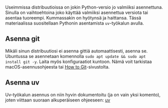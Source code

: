 Useimmissa distribuutioissa on jokin Python-versio jo valmiiksi asennettuna. Sinulla on vaihtoehtoina joko käyttää valmiiksi asennettua versiota tai asentaa tuoreempi. Kummassakin on hyötynsä ja haittansa. Tässä materiaalissa suositellaan Pythonin asentamista `uv`-työkalun avulla.

## Asenna git

Mikäli sinun distribuutiosi ei asenna gittiä automaattisesti, asenna se. Ubuntussa se asennetaan komennolla `sudo apt update && sudo apt install git -y`. Laita myös konfiguraatiot kuntoon. Nämä voit tarkistaa macOS-asennusohjeesta tai [How to Git](https://sourander.github.io/how-to-git/)-sivustolta.

## Asenna uv

Uv-työkalun asennus on niin hyvin dokumentoitu (ja on vain yksi komento), joten viittaan suoraan alkuperäiseen ohjeeseen: [uv](https://docs.astral.sh/uv/)